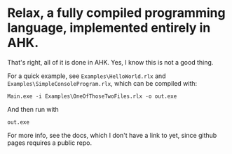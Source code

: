 # Relax, a fully compiled programming language, implemented entirely in AHK.

That's right, all of it is done in AHK. Yes, I know this is not a good thing.

For a quick example, see `Examples\HelloWorld.rlx` and `Examples\SimpleConsoleProgram.rlx`, which can be compiled with:

```
Main.exe -i Examples\OneOfThoseTwoFiles.rlx -o out.exe
```

And then run with

```
out.exe
```

For more info, see the docs, which I don't have a link to yet, since github pages requires a public repo.